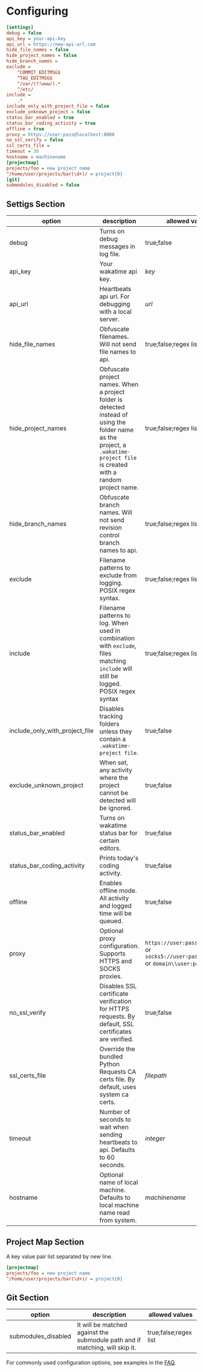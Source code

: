 # Configuring

```ini
[settings]
debug = false
api_key = your-api-key
api_url = https://new-api-url.com
hide_file_names = false
hide_project_names = false
hide_branch_names =
exclude =
    ^COMMIT_EDITMSG$
    ^TAG_EDITMSG$
    ^/var/(?!www/).*
    ^/etc/
include =
    .*
include_only_with_project_file = false
exclude_unknown_project = false
status_bar_enabled = true
status_bar_coding_activity = true
offline = true
proxy = https://user:pass@localhost:8080
no_ssl_verify = false
ssl_certs_file =
timeout = 30
hostname = machinename
[projectmap]
projects/foo = new project name
^/home/user/projects/bar(\d+)/ = project{0}
[git]
submodules_disabled = false
```

## Settigs Section

| option                         | description | allowed values |
| ---                            | ---         | ---            |
| debug                          | Turns on debug messages in log file. | true;false |
| api_key                        | Your wakatime api key. | _key_ |
| api_url                        | Heartbeats api url. For debugging with a local server. | _url_ |
| hide_file_names                | Obfuscate filenames. Will not send file names to api. | true;false;regex list |
| hide_project_names             | Obfuscate project names. When a project folder is detected instead of using the folder name as the project, a `.wakatime-project file` is created with a random project name. | true;false;regex list |
| hide_branch_names              | Obfuscate branch names. Will not send revision control branch names to api. | true;false;regex list |
| exclude                        | Filename patterns to exclude from logging. POSIX regex syntax. | true;false;regex list |
| include                        | Filename patterns to log. When used in combination with `exclude`, files matching `include` will still be logged. POSIX regex syntax | true;false;regex list |
| include_only_with_project_file | Disables tracking folders unless they contain a `.wakatime-project file`. | true;false |
| exclude_unknown_project        | When set, any activity where the project cannot be detected will be ignored. | true;false |
| status_bar_enabled             | Turns on wakatime status bar for certain editors. | true;false |
| status_bar_coding_activity     | Prints today's coding activity. | true;false |
| offline                        | Enables offline mode. All activity and logged time will be queued. | true;false |
| proxy                          | Optional proxy configuration. Supports HTTPS and SOCKS proxies. | `https://user:pass@host:port` or `socks5://user:pass@host:port` or `domain\\user:pass` |
| no_ssl_verify                  | Disables SSL certificate verification for HTTPS requests. By default, SSL certificates are verified. | true;false |
| ssl_certs_file                 | Override the bundled Python Requests CA certs file. By default, uses  system ca certs. | _filepath_ |
| timeout                        | Number of seconds to wait when sending heartbeats to api. Defaults to 60 seconds. | _integer_ |
| hostname                       | Optional name of local machine. Defaults to local machine name read from system. | _machinename_ |

## Project Map Section

A key value pair list separated by new line.

```ini
[projectmap]
projects/foo = new project name
^/home/user/projects/bar(\d+)/ = project{0}
```

## Git Section

| option                         | description | allowed values |
| ---                            | ---         | ---            |
| submodules_disabled            | It will be matched against the submodule path and if matching, will skip it. | true;false;regex list |

For commonly used configuration options, see examples in the [FAQ](https://wakatime.com/faq).
